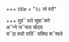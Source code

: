+++
title = "२८ त्वं वरो"

+++
तुवं᳓ वरो सुषा᳓मणे  
अ᳓ग्ने ज᳓नाय चोदय  
स᳓दा वसो रातिं᳓ यविष्ठ श᳓श्वते